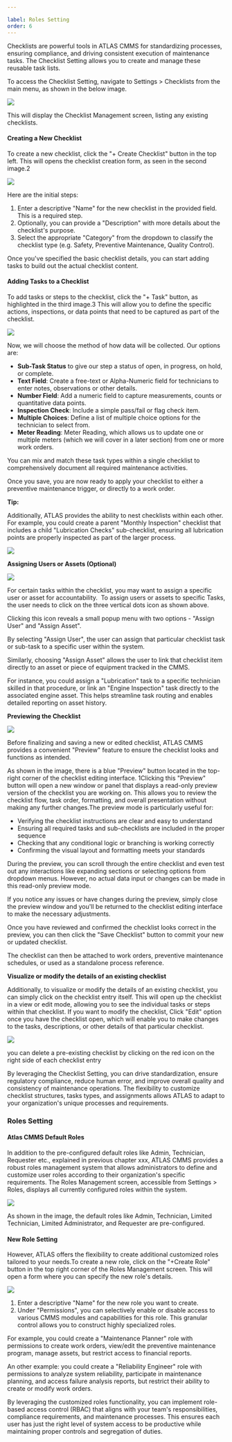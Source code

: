 ```yaml
---

label: Roles Setting
order: 6
---
```

Checklists are powerful tools in ATLAS CMMS for standardizing processes, ensuring compliance, and driving consistent execution of maintenance tasks. The Checklist Setting allows you to create and manage these reusable task lists.

To access the Checklist Setting, navigate to Settings > Checklists from the main menu, as shown in the below image.

![](../../static/img/image23.jpeg)

This will display the Checklist Management screen, listing any existing checklists.

#### Creating a New Checklist

To create a new checklist, click the "\+ Create Checklist" button in the top left. This will opens the checklist creation form, as seen in the second image.2

![](../../static/img/image24.jpeg)

Here are the initial steps:

1. Enter a descriptive "Name" for the new checklist in the provided field. This is a required step.
2. Optionally, you can provide a "Description" with more details about the checklist's purpose.
3. Select the appropriate "Category" from the dropdown to classify the checklist type \(e.g. Safety, Preventive Maintenance, Quality Control\).

Once you've specified the basic checklist details, you can start adding tasks to build out the actual checklist content.

#### Adding Tasks to a Checklist

To add tasks or steps to the checklist, click the "\+ Task" button, as highlighted in the third image.3 This will allow you to define the specific actions, inspections, or data points that need to be captured as part of the checklist.

![](../../static/img/image25.png)

Now, we will choose the method of how data will be collected. Our options are:

- __Sub\-Task Status__ to give our step a status of open, in progress, on hold, or complete.
- __Text Field__: Create a free\-text or Alpha\-Numeric field for technicians to enter notes, observations or other details.
- __Number Field__: Add a numeric field to capture measurements, counts or quantitative data points.
- __Inspection Check__: Include a simple pass/fail or flag check item.
- __Multiple Choices__: Define a list of multiple choice options for the technician to select from.
- __Meter Reading__: Meter Reading, which allows us to update one or multiple meters \(which we will cover in a later section\) from one or more work orders.

You can mix and match these task types within a single checklist to comprehensively document all required maintenance activities.

Once you save, you are now ready to apply your checklist to either a preventive maintenance trigger, or directly to a work order.

__Tip:__

Additionally, ATLAS provides the ability to nest checklists within each other. For example, you could create a parent "Monthly Inspection" checklist that includes a child "Lubrication Checks" sub\-checklist, ensuring all lubrication points are properly inspected as part of the larger process.

![](../../static/img/image26.png)

__Assigning Users or Assets \(Optional\)__

![](../../static/img/image27.png)

For certain tasks within the checklist, you may want to assign a specific user or asset for accountability.  To assign users or assets to specific Tasks, the user needs to click on the three vertical dots icon as shown above.

Clicking this icon reveals a small popup menu with two options \- "Assign User" and "Assign Asset".

By selecting "Assign User", the user can assign that particular checklist task or sub\-task to a specific user within the system.

Similarly, choosing "Assign Asset" allows the user to link that checklist item directly to an asset or piece of equipment tracked in the CMMS.

For instance, you could assign a "Lubrication" task to a specific technician skilled in that procedure, or link an "Engine Inspection" task directly to the associated engine asset. This helps streamline task routing and enables detailed reporting on asset history.

__Previewing the Checklist__

![](../../static/img/image28.png)

Before finalizing and saving a new or edited checklist, ATLAS CMMS provides a convenient "Preview" feature to ensure the checklist looks and functions as intended.

As shown in the image, there is a blue "Preview" button located in the top\-right corner of the checklist editing interface. 1Clicking this "Preview" button will open a new window or panel that displays a read\-only preview version of the checklist you are working on. This allows you to review the checklist flow, task order, formatting, and overall presentation without making any further changes.The preview mode is particularly useful for:

- Verifying the checklist instructions are clear and easy to understand
- Ensuring all required tasks and sub\-checklists are included in the proper sequence
- Checking that any conditional logic or branching is working correctly
- Confirming the visual layout and formatting meets your standards

During the preview, you can scroll through the entire checklist and even test out any interactions like expanding sections or selecting options from dropdown menus. However, no actual data input or changes can be made in this read\-only preview mode.

If you notice any issues or have changes during the preview, simply close the preview window and you'll be returned to the checklist editing interface to make the necessary adjustments.

Once you have reviewed and confirmed the checklist looks correct in the preview, you can then click the "Save Checklist" button to commit your new or updated checklist.

The checklist can then be attached to work orders, preventive maintenance schedules, or used as a standalone process reference.

__Visualize or modify the details of an existing checklist__

Additionally, to visualize or modify the details of an existing checklist, you can simply click on the checklist entry itself. This will open up the checklist in a view or edit mode, allowing you to see the individual tasks or steps within that checklist. If you want to modify the checklist, Click "Edit" option once you have the checklist open, which will enable you to make changes to the tasks, descriptions, or other details of that particular checklist.

![](../../static/img/image29.png)

you can delete a pre\-existing checklist by clicking on the red icon on the right side of each checklist entry

By leveraging the Checklist Setting, you can drive standardization, ensure regulatory compliance, reduce human error, and improve overall quality and consistency of maintenance operations. The flexibility to customize checklist structures, tasks types, and assignments allows ATLAS to adapt to your organization's unique processes and requirements.

### <a id="_Toc164308546"></a>Roles Setting

#### Atlas CMMS Default Roles

In addition to the pre\-configured default roles like Admin, Technician, Requester etc., explained in previous chapter xxx, ATLAS CMMS provides a robust roles management system that allows administrators to define and customize user roles according to their organization's specific requirements. The Roles Management screen, accessible from Settings > Roles, displays all currently configured roles within the system.

![](../../static/img/image30.png)

As shown in the image, the default roles like Admin, Technician, Limited Technician, Limited Administrator, and Requester are pre\-configured.

#### <a id="_New_Role_Setting"></a>New Role Setting

However, ATLAS offers the flexibility to create additional customized roles tailored to your needs.To create a new role, click on the "\+Create Role" button in the top right corner of the Roles Management screen. This will open a form where you can specify the new role's details.

![](../../static/img/image31.jpeg)

1. Enter a descriptive "Name" for the new role you want to create.
2. Under "Permissions", you can selectively enable or disable access to various CMMS modules and capabilities for this role. This granular control allows you to construct highly specialized roles.

For example, you could create a "Maintenance Planner" role with permissions to create work orders, view/edit the preventive maintenance program, manage assets, but restrict access to financial reports.

An other example: you could create a "Reliability Engineer" role with permissions to analyze system reliability, participate in maintenance planning, and access failure analysis reports, but restrict their ability to create or modify work orders.

By leveraging the customized roles functionality, you can implement role\-based access control \(RBAC\) that aligns with your team's responsibilities, compliance requirements, and maintenance processes. This ensures each user has just the right level of system access to be productive while maintaining proper controls and segregation of duties.
